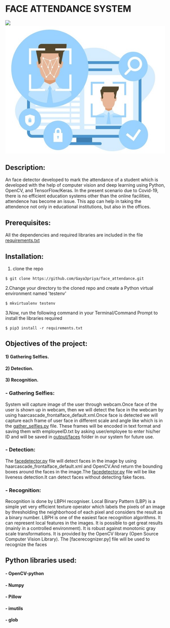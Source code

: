 # FACE ATTENDANCE SYSTEM
![](/img/FASlogo.png)
![FAS](https://github.com/Gaya3priya/face_attendance/blob/master/img/FASlogo.jpg)
## Description:
An face detector developed to mark the attendance of a student which is developed with the help of computer vision and deep learning using Python, OpenCV, and TensorFlow/Keras. In the present scenario due to Covid-19, there is no efficient education systems other than the online facilities, attendence has become an issue. This app can help in taking the attendence not only in educational institutions, but also in the offices.


## Prerequisites:
All the dependencies and required libraries are included in the file [requirements.txt](requirements.txt)

## Installation:
1. clone the repo
```
$ git clone https://github.com/Gaya3priya/face_attendance.git
```
2.Change your directory to the cloned repo and create a Python virtual environment named 'testenv'
```
$ mkvirtualenv testenv
```
3.Now, run the following command in your Terminal/Command Prompt to install the libraries required
```
$ pip3 install -r requirements.txt
```


## Objectives of the project:
#### 1) Gathering Selfies.
#### 2) Detection.
#### 3) Recognition.

### - Gathering Selfies:

System will capture image of the user through webcam.Once face of the user is shown up in webcam, then we will detect the face in the webcam by using haarcascade_frontalface_default.xml.Once face is detected we will capture each frame of user face in different scale and angle like which is in the [gather_selfies.py](https://github.com/Gaya3priya/face_attendance/blob/master/capturefaces.py) file.
These frames will be encoded in text format and saving them with employeeID.txt by asking user/employee to enter his/her ID and will be saved in [output/faces](https://github.com/Gaya3priya/face_attendance/tree/master/output/captured_faces) folder in our system for future use.

### - Detection:

The [facedetector.py](https://github.com/Gaya3priya/face_attendance/blob/master/facealgorithms/facedetectrecognize/facedetection.py) file will detect faces in the image by using haarcascade_frontalface_default.xml and OpenCV.And return the bounding boxes around the faces in the image.The [facedetector.py](https://github.com/Gaya3priya/face_attendance/blob/master/facealgorithms/facedetectrecognize/facedetector.py) file will be like liveness detection.It can detect faces without detecting fake faces.

### - Recognition:

Recognition is done by LBPH recogniser.
Local Binary Pattern (LBP) is a simple yet very efficient texture operator which labels the pixels of an image by thresholding the neighborhood of each pixel and considers the result as a binary number.
LBPH is one of the easiest face recognition algorithms. It can represent local features in the images. It is possible to get great results (mainly in a controlled environment). It is robust against monotonic gray scale transformations. It is provided by the OpenCV library (Open Source Computer Vision Library).
The [facerecognizer.py] file will be used to recognize the faces

## Python libraries used:
#### - OpenCV-python
#### - Numpy
#### - Pillow
#### - imutils
#### - glob
